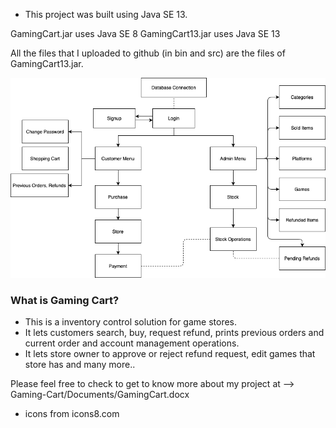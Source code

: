 * This project was built using Java SE 13.

GamingCart.jar uses Java SE 8
GamingCart13.jar uses Java SE 13

All the files that I uploaded to github (in bin and src) are the files of GamingCart13.jar.

![](Documents/diagram.png?raw=true "Diagram I used for this software")

### What is Gaming Cart?

* This is a inventory control solution for game stores.
* It lets customers search, buy, request refund, prints previous orders and current order and account management operations.
* It lets store owner to approve or reject refund request, edit games that store has and many more..

Please feel free to check to get to know more about my project at --> Gaming-Cart/Documents/GamingCart.docx


* icons from icons8.com
